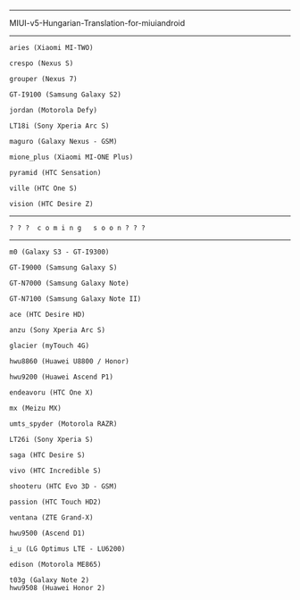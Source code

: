 *********************************************
MIUI-v5-Hungarian-Translation-for-miuiandroid
*********************************************
    
    aries (Xiaomi MI-TWO)   

    crespo (Nexus S) 

    grouper (Nexus 7)

    GT-I9100 (Samsung Galaxy S2)

    jordan (Motorola Defy)

    LT18i (Sony Xperia Arc S)

    maguro (Galaxy Nexus - GSM)

    mione_plus (Xiaomi MI-ONE Plus)

    pyramid (HTC Sensation)

    ville (HTC One S)

    vision (HTC Desire Z)

*********************************************
    ? ? ?  c o m i n g   s o o n ? ? ?
*********************************************

    m0 (Galaxy S3 - GT-I9300)

    GT-I9000 (Samsung Galaxy S)

    GT-N7000 (Samsung Galaxy Note)

    GT-N7100 (Samsung Galaxy Note II)
    
    ace (HTC Desire HD)

    anzu (Sony Xperia Arc S)

    glacier (myTouch 4G)

    hwu8860 (Huawei U8800 / Honor)

    hwu9200 (Huawei Ascend P1)

    endeavoru (HTC One X)

    mx (Meizu MX)

    umts_spyder (Motorola RAZR)

    LT26i (Sony Xperia S)

    saga (HTC Desire S)

    vivo (HTC Incredible S)

    shooteru (HTC Evo 3D - GSM)

    passion (HTC Touch HD2)

    ventana (ZTE Grand-X)

    hwu9500 (Ascend D1) 

    i_u (LG Optimus LTE - LU6200)

    edison (Motorola ME865)

    t03g (Galaxy Note 2)
    hwu9508 (Huawei Honor 2)